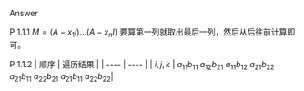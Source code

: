 Answer

P 1.1.1 $M = (A - x_1 I)...(A - x_n I)$ 要算第一列就取出最后一列，然后从后往前计算即可。

P 1.1.2
| 顺序  | 遍历结果  |
| ---- | ---- |
| $i, j, k$  | $a_{11}b_{11}$ $a_{12}b_{21}$ $a_{11}b_{12}$ $a_{21}b_{22}$ $a_{21}b_{11}$ $a_{22}b_{21}$ $a_{21}b_{11}$ $a_{22}b_{22}$|
